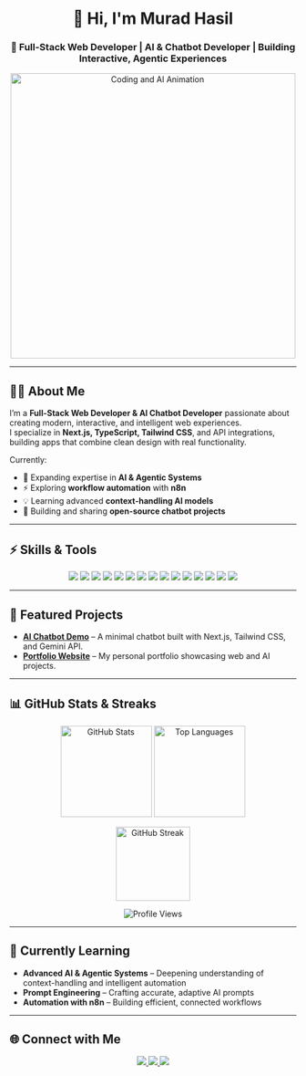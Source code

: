 <!-- Profile README for Murad Hasil (2025 Style) -->

<!-- Header Section -->
<h1 align="center">👋 Hi, I'm Murad Hasil</h1>
<h3 align="center">🚀 Full-Stack Web Developer | AI & Chatbot Developer | Building Interactive, Agentic Experiences</h3>

<!-- Animated Coding/AI Image -->
<p align="center">
  <img src="https://camo.githubusercontent.com/2366b34bb903c09617990fb5fff4622f3e941349e846ddb7e73df872a9d21233/68747470733a2f2f63646e2e6472696262626c652e636f6d2f75736572732f3733303730332f73637265656e73686f74732f363538313234332f6176656e746f2e676966" alt="Coding and AI Animation" width="500"/>
</p>

---

## 🧑‍💻 About Me  
I’m a **Full-Stack Web Developer & AI Chatbot Developer** passionate about creating modern, interactive, and intelligent web experiences.  
I specialize in **Next.js, TypeScript, Tailwind CSS**, and API integrations, building apps that combine clean design with real functionality.  

Currently:  
- 🌱 Expanding expertise in **AI & Agentic Systems**  
- ⚡ Exploring **workflow automation** with **n8n**  
- 💡 Learning advanced **context-handling AI models**  
- 🚀 Building and sharing **open-source chatbot projects**  

---

## ⚡ Skills & Tools  

<p align="center">
<!-- Web Development -->
<img src="https://img.shields.io/badge/HTML5-E34F26?style=for-the-badge&logo=html5&logoColor=white"/>
<img src="https://img.shields.io/badge/CSS3-1572B6?style=for-the-badge&logo=css3&logoColor=white"/>
<img src="https://img.shields.io/badge/JavaScript-F7DF1E?style=for-the-badge&logo=javascript&logoColor=black"/>
<img src="https://img.shields.io/badge/TypeScript-3178C6?style=for-the-badge&logo=typescript&logoColor=white"/>
<img src="https://img.shields.io/badge/Next.js-000000?style=for-the-badge&logo=nextdotjs&logoColor=white"/>
<img src="https://img.shields.io/badge/TailwindCSS-38B2AC?style=for-the-badge&logo=tailwind-css&logoColor=white"/>
<img src="https://img.shields.io/badge/shadcn/ui-000000?style=for-the-badge&logo=radix-ui&logoColor=white"/>

<!-- Tools -->
<img src="https://img.shields.io/badge/Git-F05032?style=for-the-badge&logo=git&logoColor=white"/>
<img src="https://img.shields.io/badge/GitHub-181717?style=for-the-badge&logo=github&logoColor=white"/>
<img src="https://img.shields.io/badge/npm-CB3837?style=for-the-badge&logo=npm&logoColor=white"/>
<img src="https://img.shields.io/badge/API%20Integration-005571?style=for-the-badge&logo=swagger&logoColor=white"/>
<img src="https://img.shields.io/badge/CMS-FF6F00?style=for-the-badge&logo=ghost&logoColor=white"/>

<!-- AI & Automation -->
<img src="https://img.shields.io/badge/Python-3776AB?style=for-the-badge&logo=python&logoColor=white"/>
<img src="https://img.shields.io/badge/Agentic%20AI-8A2BE2?style=for-the-badge&logo=openai&logoColor=white"/>
<img src="https://img.shields.io/badge/n8n%20Automation-F05032?style=for-the-badge&logo=n8n&logoColor=white"/>
</p>

---

## 🚀 Featured Projects  
- [**AI Chatbot Demo**](https://ai-chatbot-demo-eight.vercel.app/) – A minimal chatbot built with Next.js, Tailwind CSS, and Gemini API.  
- [**Portfolio Website**](https://portfolio-nextjs-woad-gamma.vercel.app/) – My personal portfolio showcasing web and AI projects.  

---

## 📊 GitHub Stats & Streaks  

<p align="center">
  <!-- Stats -->
  <img src="https://github-readme-stats.vercel.app/api?username=Murad-Hasil&show_icons=true&count_private=true&theme=radical" height="160" alt="GitHub Stats"/>
  
  <!-- Top Languages -->
  <img src="https://github-readme-stats.vercel.app/api/top-langs/?username=Murad-Hasil&layout=compact&theme=radical" height="160" alt="Top Languages"/>
</p>

<p align="center">
  <!-- Streak -->
  <img src="https://github-readme-streak-stats.herokuapp.com/?user=Murad-Hasil&theme=radical" alt="GitHub Streak" height="130"/>
</p>

<p align="center">
  <img src="https://komarev.com/ghpvc/?username=Murad-Hasil&style=for-the-badge&color=blue" alt="Profile Views"/>
</p>

---

## 🎯 Currently Learning  
- **Advanced AI & Agentic Systems** – Deepening understanding of context-handling and intelligent automation  
- **Prompt Engineering** – Crafting accurate, adaptive AI prompts  
- **Automation with n8n** – Building efficient, connected workflows  

---

## 🌐 Connect with Me  

<p align="center">
  <a href="https://www.linkedin.com/in/muradhasil/" target="_blank">
    <img src="https://img.shields.io/badge/LinkedIn-0077B5?style=for-the-badge&logo=linkedin&logoColor=white"/>
  </a>
  <a href="mailto:mbmuradhasil@gmail.com">
    <img src="https://img.shields.io/badge/Email-D14836?style=for-the-badge&logo=gmail&logoColor=white"/>
  </a>
  <a href="https://portfolio-nextjs-woad-gamma.vercel.app/" target="_blank">
    <img src="https://img.shields.io/badge/Portfolio-24292F?style=for-the-badge&logo=githubpages&logoColor=white"/>
  </a>
</p>
